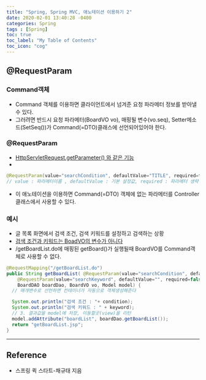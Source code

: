 ```yaml
---
title: "Spring, Spring MVC, 애노테이션 이용하기 2"
date: 2020-02-01 13:40:28 -0400
categories: Spring
tags : [Spring]
toc: true
toc_label: "My Table of Contents"
toc_icon: "cog"
---
```


## @RequestParam

### Command객체
- Command 객체를 이용하면 클라이언트에서 넘겨준 요청 파라메터 정보를 받아낼 수 있다.
- 그러려면 반드시 요청 파라메터(BoardVO vo), 매핑될 변수(vo.seq), Setter메소드(SetSeq())가 Command(=DTO)클래스에 선언되어있어야 한다.

### @RequestParam
- <u>HttpServletRequest.getParameter() 와 같은 기능</u>
-
```java
@RequestParam(value="searchCondition", defaultValue="TITLE", required=false)
// value : 파라메터이름 , defaultValue : 기본 설정값, required : 파라메터 생략 여부
```

- 이 애노테이션을 이용하면 Command(=DTO) 객체에 없는 파라메터를 Controller클래스에서 사용할 수 있다.

### 예시
- 글 목록 화면에서 검색 조건, 검색 키워드를 설정하고 검색하는 상황
- <u>검색 조건과 키워드는 BoadVO의 변수가 아니다</u>
- /getBoardList.do에 매핑된 getBoard()가 실행될때 BoardVO를 Command객체로 사용할 수 없다.

```java
@RequestMapping("/getBoardList.do")
public String getBoardList( @RequestParam(value="searchCondition", defaultValue="TITLE", required=false) String condition,
    @RequestParam(value="searchKeyword", defaultValue="", required=false) String keyword,
    BoardDAO boardDao, BoardVO vo, Model model) {
  // 매개변수로 선언하면 컨테이너가 자동으로 객체생성해준다

  System.out.println("검색 조건 : "+ condition);
  System.out.println("검색 키워드 : " + keyword);
  // 3. 결과값을 model에 저장, 이동할곳(view)을 리턴
  model.addAttribute("boardList", boardDao.getBoardList());
  return "getBoardList.jsp";
}
```


---
## Reference
- 스프링 퀵 스타트-채규태 지음
